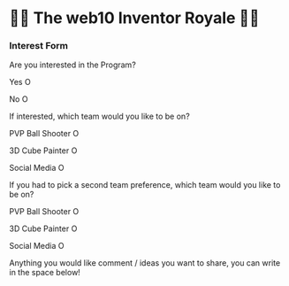 # 🤖🌠 The web10 Inventor Royale 📀💯



### Interest Form



Are you interested in the Program? 

Yes O  

No O



If interested, which team would you like to be on?

PVP Ball Shooter O

3D Cube Painter O

Social Media O



If you had to pick a second team preference, which team would you like to be on?

PVP Ball Shooter O

3D Cube Painter O

Social Media O



Anything you would like comment / ideas you want to share, you can write in the space below!